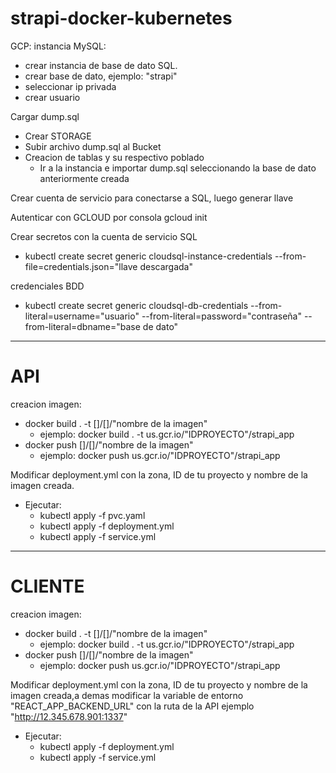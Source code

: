 # strapi-docker-kubernetes

GCP: instancia MySQL:
- crear instancia de base de dato SQL.
- crear base de dato, ejemplo: "strapi"
- seleccionar ip privada
- crear usuario

Cargar dump.sql
- Crear STORAGE
- Subir archivo dump.sql al Bucket
- Creacion de tablas y su respectivo poblado
    - Ir a la instancia e importar dump.sql seleccionando la base de dato anteriormente creada

Crear cuenta de servicio para conectarse a SQL, luego generar llave

Autenticar con GCLOUD por consola
    gcloud init

Crear secretos con la cuenta de servicio SQL
- kubectl create secret generic cloudsql-instance-credentials --from-file=credentials.json="llave descargada"

credenciales BDD
- kubectl create secret generic cloudsql-db-credentials --from-literal=username="usuario" --from-literal=password="contraseña" --from-literal=dbname="base de dato"

----------------------------------------------

# API

creacion imagen:
- docker build . -t []/[]/"nombre de la imagen"
    - ejemplo: docker build . -t us.gcr.io/"IDPROYECTO"/strapi_app
- docker push []/[]/"nombre de la imagen"
    - ejemplo: docker push us.gcr.io/"IDPROYECTO"/strapi_app

Modificar deployment.yml con la zona, ID de tu proyecto y nombre de la imagen creada.
- Ejecutar:
    - kubectl apply -f pvc.yaml
    - kubectl apply -f deployment.yml
    - kubectl apply -f service.yml
----------------------------------------------

# CLIENTE

creacion imagen:
- docker build . -t []/[]/"nombre de la imagen"
    - ejemplo: docker build . -t us.gcr.io/"IDPROYECTO"/strapi_app
- docker push []/[]/"nombre de la imagen"
    - ejemplo: docker push us.gcr.io/"IDPROYECTO"/strapi_app

Modificar deployment.yml con la zona, ID de tu proyecto y nombre de la imagen creada,a demas modificar la variable de entorno "REACT_APP_BACKEND_URL" con la ruta de la API ejemplo "http://12.345.678.901:1337"
- Ejecutar:
    - kubectl apply -f deployment.yml
    - kubectl apply -f service.yml